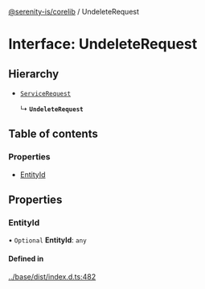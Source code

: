 [@serenity-is/corelib](../README.md) / UndeleteRequest

# Interface: UndeleteRequest

## Hierarchy

- [`ServiceRequest`](ServiceRequest.md)

  ↳ **`UndeleteRequest`**

## Table of contents

### Properties

- [EntityId](UndeleteRequest.md#entityid)

## Properties

### EntityId

• `Optional` **EntityId**: `any`

#### Defined in

[../base/dist/index.d.ts:482](https://github.com/serenity-is/serenity/blob/master/packages/base/dist/index.d.ts#L482)
